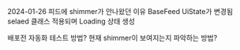 2024-01-26
피드에 shimmer가 안나왔던 이유
BaseFeed UiState가 변경됨
selaed 클래스 적용되며 Loading 상태 생성

배포전 자동화 테스트 방법? 현재 shimmer이 보여지는지 파악하는 방법?